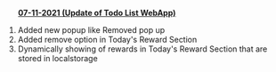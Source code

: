 <strong><u><ol>07-11-2021 (Update of Todo List WebApp)</ul></u></strong>
<li>Added new popup like Removed pop up</li>
<li>Added remove option in Today's Reward Section</li>
<li>Dynamically showing of rewards in Today's Reward Section that are stored in localstorage</li>